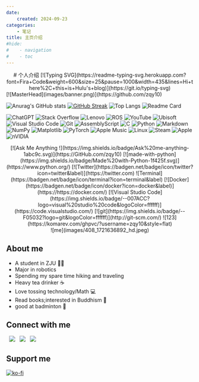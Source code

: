 ```yaml
---
date:
    created: 2024-09-23
categories:
    - 笔记
title: 主页介绍
#hide:
#    - navigation
#    - toc
---
```

<center>
# 个人介绍
[![Typing SVG](https://readme-typing-svg.herokuapp.com?font=Fira+Code&weight=600&size=25&pause=1000&width=435&lines=Hi+there%2C+this+is+Hulu's+blog)](https://git.io/typing-svg)
</center>
 [![MasterHead](images/banner.png)](https://github.com/zqy10)


![Anurag's GitHub stats](https://github-readme-stats.vercel.app/api?username=zqy10&show_icons=true&theme=radical&card_width=400)  [![GitHub Streak](https://github-readme-streak-stats.herokuapp.com/?user=zqy10&theme=radical&card_width=420)](https://git.io/streak-stats)
 ![Top Langs](https://github-readme-stats.vercel.app/api/top-langs/?username=zqy10&layout=compact&theme=radical) ![Readme Card](https://github-readme-stats.vercel.app/api/pin/?username=zqy10&repo=hulublog&theme=radical&card_width=300)   



![ChatGPT](https://img.shields.io/badge/chatGPT-74aa9c?style=for-the-badge&logo=openai&logoColor=white)
![Stack Overflow](https://img.shields.io/badge/-Stackoverflow-FE7A16?style=for-the-badge&logo=stack-overflow&logoColor=white)
![Lenovo](https://img.shields.io/badge/lenovo-E2231A?style=for-the-badge&logo=lenovo&logoColor=white)
![ROS](https://img.shields.io/badge/ros-%230A0FF9.svg?style=for-the-badge&logo=ros&logoColor=white)
![YouTube](https://img.shields.io/badge/YouTube-%23FF0000.svg?style=for-the-badge&logo=YouTube&logoColor=white)
![Ubisoft](https://img.shields.io/badge/Ubisoft-%23F5F5F5.svg?style=for-the-badge&logo=Ubisoft&logoColor=black)
![Visual Studio Code](https://img.shields.io/badge/Visual%20Studio%20Code-0078d7.svg?style=for-the-badge&logo=visual-studio-code&logoColor=white)
![Git](https://img.shields.io/badge/git-%23F05033.svg?style=for-the-badge&logo=git&logoColor=white)
![AssemblyScript](https://img.shields.io/badge/assembly%20script-%23000000.svg?style=for-the-badge&logo=assemblyscript&logoColor=white)
![C](https://img.shields.io/badge/c-%2300599C.svg?style=for-the-badge&logo=c&logoColor=white)
![Python](https://img.shields.io/badge/python-3670A0?style=for-the-badge&logo=python&logoColor=ffdd54)
![Markdown](https://img.shields.io/badge/markdown-%23000000.svg?style=for-the-badge&logo=markdown&logoColor=white)
![NumPy](https://img.shields.io/badge/numpy-%23013243.svg?style=for-the-badge&logo=numpy&logoColor=white)
![Matplotlib](https://img.shields.io/badge/Matplotlib-%23ffffff.svg?style=for-the-badge&logo=Matplotlib&logoColor=black)
![PyTorch](https://img.shields.io/badge/PyTorch-%23EE4C2C.svg?style=for-the-badge&logo=PyTorch&logoColor=white)
![Apple Music](https://img.shields.io/badge/Apple_Music-9933CC?style=for-the-badge&logo=apple-music&logoColor=white)
![Linux](https://img.shields.io/badge/Linux-FCC624?style=for-the-badge&logo=linux&logoColor=black)
![Steam](https://img.shields.io/badge/steam-%23000000.svg?style=for-the-badge&logo=steam&logoColor=white)
![Apple](https://img.shields.io/badge/Apple-%23000000.svg?style=for-the-badge&logo=apple&logoColor=white)
![nVIDIA](https://img.shields.io/badge/cuda-000000.svg?style=for-the-badge&logo=nVIDIA&logoColor=green)
    
<center>
[![Ask Me Anything !](https://img.shields.io/badge/Ask%20me-anything-1abc9c.svg)](https://GitHub.com/zqy10)
[![made-with-python](https://img.shields.io/badge/Made%20with-Python-1f425f.svg)](https://www.python.org/)
[![Twitter](https://badgen.net/badge/icon/twitter?icon=twitter&label)](https://twitter.com)
![Terminal](https://badgen.net/badge/icon/terminal?icon=terminal&label)
[![Docker](https://badgen.net/badge/icon/docker?icon=docker&label)](https://https://docker.com/)
[![Visual Studio Code](https://img.shields.io/badge/--007ACC?logo=visual%20studio%20code&logoColor=ffffff)](https://code.visualstudio.com/)
[![git](https://img.shields.io/badge/--F05032?logo=git&logoColor=ffffff)](http://git-scm.com/)
![123](https://komarev.com/ghpvc/?username=zqy10&style=flat)
</center>


 <center>
 ![me](images/408_1721636892_hd.jpeg)   
 </center>



## About me
  * A student in ZJU :student:
  * Major in robotics
  * Spending my spare time hiking and traveling
  * Heavy tea drinker ☕
  * Love tossing technology/Math 💻
  * Read books;interested in Buddhism 📖
  * good at badminton :badminton:



<!-- https://camo.githubusercontent.com/721d7c9349f174953eec9227b6e10303d0eebad1a2737667fe44a9489c8cb141/68747470733a2f2f73322e6c6f6c692e6e65742f323032332f30382f31342f5a394c6a58704b464f51694a6d76412e706e67 -->



 <!-- [![Anurag's GitHub stats](https://github-readme-stats.vercel.app/api?username=Wcowin)](https://github.com/anuraghazra/github-readme-stats)  
[![Readme Card](https://github-readme-stats-beta-amber-44.vercel.app/api?username=Wcowin&show_icons=true&role=OWNER,ORGANIZATION_MEMBER,COLLABORATOR&locale=zh-my)](#)  -->

<!--[![Top Langs](https://github-readme-stats.vercel.app/api/top-langs/?username=Wcowin)](https://github.com/anuraghazra/github-readme-stats)-->

## Connect with me
 <!--
<p align="left">
&nbsp; <a href="https://twitter.com/Wcowin_" target="_blank" rel="noopener noreferrer"><img src="https://img.icons8.com/plasticine/100/000000/twitter.png" width="50" /></a>  
&nbsp; <a href="https://www.instagram.com/wcowin_/" target="_blank" rel="noopener noreferrer"><img src="https://img.icons8.com/plasticine/100/000000/instagram-new.png" width="50" /></a>  
&nbsp; <a href="mailto:wangkewen821@gmail.com" target="_blank" rel="noopener noreferrer"><img src="https://img.icons8.com/plasticine/100/000000/gmail.png"  width="50" /></a>
</p>
-->

<p align="left">
&nbsp; <a href="https://twitter.com/_" target="_blank" rel="noopener noreferrer"><img src="https://img.icons8.com/plasticine/100/000000/twitter.png" width="50" /></a>  
&nbsp; <a href="https://www.instagram.com/" target="_blank" rel="noopener noreferrer"><img src="https://img.icons8.com/plasticine/100/000000/instagram-new.png" width="50" /></a>  
&nbsp; <a href="mailto:3230100228@zju.edu.cn" target="_blank" rel="noopener noreferrer"><img src="https://img.icons8.com/plasticine/100/000000/gmail.png"  width="50" /></a>
</p>


## Support me
 [![ko-fi](https://ko-fi.com/img/githubbutton_sm.svg)](https://ko-fi.com/zqy307482)
